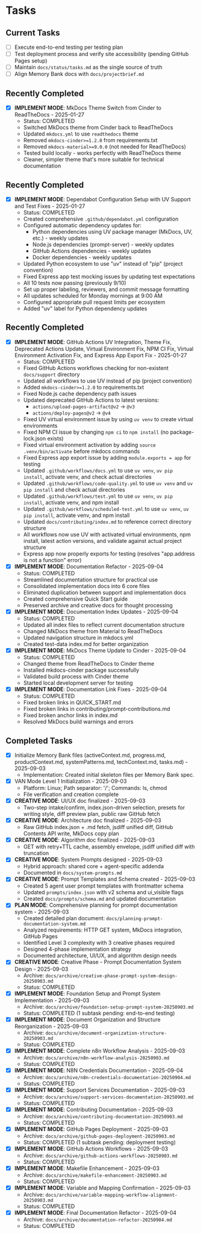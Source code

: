 # Tasks

## Current Tasks
- [ ] Execute end-to-end testing per testing plan
- [ ] Test deployment process and verify site accessibility (pending GitHub Pages setup)
- [ ] Maintain `docs/status/tasks.md` as the single source of truth
- [ ] Align Memory Bank docs with `docs/projectbrief.md`

## Recently Completed
- [x] **IMPLEMENT MODE**: MkDocs Theme Switch from Cinder to ReadTheDocs - 2025-01-27
  - Status: COMPLETED
  - Switched MkDocs theme from Cinder back to ReadTheDocs
  - Updated `mkdocs.yml` to use `readthedocs` theme
  - Removed `mkdocs-cinder>=1.2.0` from requirements.txt
  - Removed `mkdocs-material>=9.0.0` (not needed for ReadTheDocs)
  - Tested build locally - works perfectly with ReadTheDocs theme
  - Cleaner, simpler theme that's more suitable for technical documentation

## Recently Completed
- [x] **IMPLEMENT MODE**: Dependabot Configuration Setup with UV Support and Test Fixes - 2025-01-27
  - Status: COMPLETED
  - Created comprehensive `.github/dependabot.yml` configuration
  - Configured automatic dependency updates for:
    - Python dependencies using UV package manager (MkDocs, UV, etc.) - weekly updates
    - Node.js dependencies (prompt-server) - weekly updates  
    - GitHub Actions dependencies - weekly updates
    - Docker dependencies - weekly updates
  - Updated Python ecosystem to use "uv" instead of "pip" (project convention)
  - Fixed Express app test mocking issues by updating test expectations
  - All 10 tests now passing (previously 9/10)
  - Set up proper labeling, reviewers, and commit message formatting
  - All updates scheduled for Monday mornings at 9:00 AM
  - Configured appropriate pull request limits per ecosystem
  - Added "uv" label for Python dependency updates

## Recently Completed
- [x] **IMPLEMENT MODE**: GitHub Actions UV Integration, Theme Fix, Deprecated Actions Update, Virtual Environment Fix, NPM CI Fix, Virtual Environment Activation Fix, and Express App Export Fix - 2025-01-27
  - Status: COMPLETED
  - Fixed GitHub Actions workflows checking for non-existent `docs/support` directory
  - Updated all workflows to use UV instead of pip (project convention)
  - Added `mkdocs-cinder>=1.2.0` to requirements.txt
  - Fixed Node.js cache dependency path issues
  - Updated deprecated GitHub Actions to latest versions:
    - `actions/upload-pages-artifact@v2` → `@v3`
    - `actions/deploy-pages@v2` → `@v4`
  - Fixed UV virtual environment issue by using `uv venv` to create virtual environments
  - Fixed NPM CI issue by changing `npm ci` to `npm install` (no package-lock.json exists)
  - Fixed virtual environment activation by adding `source .venv/bin/activate` before mkdocs commands
  - Fixed Express app export issue by adding `module.exports = app` for testing
  - Updated `.github/workflows/docs.yml` to use `uv venv`, `uv pip install`, activate venv, and check actual directories
  - Updated `.github/workflows/code-quality.yml` to use `uv venv` and `uv pip install` and check actual directories
  - Updated `.github/workflows/test.yml` to use `uv venv`, `uv pip install`, activate venv, and npm install
  - Updated `.github/workflows/scheduled-test.yml` to use `uv venv`, `uv pip install`, activate venv, and npm install
  - Updated `docs/contributing/index.md` to reference correct directory structure
  - All workflows now use UV with activated virtual environments, npm install, latest action versions, and validate against actual project structure
  - Express app now properly exports for testing (resolves "app.address is not a function" error)
- [x] **IMPLEMENT MODE**: Documentation Refactor - 2025-09-04
  - Status: COMPLETED
  - Streamlined documentation structure for practical use
  - Consolidated implementation docs into 6 core files
  - Eliminated duplication between support and implementation docs
  - Created comprehensive Quick Start guide
  - Preserved archive and creative docs for thought processing
- [x] **IMPLEMENT MODE**: Documentation Index Updates - 2025-09-04
  - Status: COMPLETED
  - Updated all index files to reflect current documentation structure
  - Changed MkDocs theme from Material to ReadTheDocs
  - Updated navigation structure in mkdocs.yml
  - Created test-data index.md for better organization
- [x] **IMPLEMENT MODE**: MkDocs Theme Update to Cinder - 2025-09-04
  - Status: COMPLETED
  - Changed theme from ReadTheDocs to Cinder theme
  - Installed mkdocs-cinder package successfully
  - Validated build process with Cinder theme
  - Started local development server for testing
- [x] **IMPLEMENT MODE**: Documentation Link Fixes - 2025-09-04
  - Status: COMPLETED
  - Fixed broken links in QUICK_START.md
  - Fixed broken links in contributing/prompt-contributions.md
  - Fixed broken anchor links in index.md
  - Resolved MkDocs build warnings and errors

## Completed Tasks
- [x] Initialize Memory Bank files (activeContext.md, progress.md, productContext.md, systemPatterns.md, techContext.md, tasks.md) - 2025-09-03
  - Implementation: Created initial skeleton files per Memory Bank spec.
- [x] VAN Mode Level 1 Initialization - 2025-09-03
  - Platform: Linux; Path separator: '/'; Commands: ls, chmod
  - File verification and creation complete
- [x] **CREATIVE MODE**: UI/UX doc finalized - 2025-09-03
  - Two-step intake/confirm, index.json-driven selection, presets for writing style, diff preview plan, public raw GitHub fetch
- [x] **CREATIVE MODE**: Architecture doc finalized - 2025-09-03
  - Raw GitHub index.json + .md fetch, jsdiff unified diff, GitHub Contents API write, MkDocs copy plan
- [x] **CREATIVE MODE**: Algorithm doc finalized - 2025-09-03
  - GET with retry+TTL cache, assembly envelope, jsdiff unified diff with truncation
- [x] **CREATIVE MODE**: System Prompts designed - 2025-09-03
  - Hybrid approach: shared core + agent-specific addenda
  - Documented in `docs/system-prompts.md`
- [x] **CREATIVE MODE**: Prompt Templates and Schema created - 2025-09-03
  - Created 5 agent user prompt templates with frontmatter schema
  - Updated `prompts/index.json` with v2 schema and ui_visible flags
  - Created `docs/prompts/schema.md` and updated documentation
- [x] **PLAN MODE**: Comprehensive planning for prompt documentation system - 2025-09-03
  - Created detailed plan document: `docs/planning-prompt-documentation-system.md`
  - Analyzed requirements: HTTP GET system, MkDocs integration, GitHub Pages
  - Identified Level 3 complexity with 3 creative phases required
  - Designed 4-phase implementation strategy
  - Documented architecture, UI/UX, and algorithm design needs
- [x] **CREATIVE MODE**: Creative Phase - Prompt Documentation System Design - 2025-09-03
  - Archive: `docs/archive/creative-phase-prompt-system-design-20250903.md`
  - Status: COMPLETED
- [x] **IMPLEMENT MODE**: Foundation Setup and Prompt System Implementation - 2025-09-03
  - Archive: `docs/archive/foundation-setup-prompt-system-20250903.md`
  - Status: COMPLETED (1 subtask pending: end-to-end testing)
- [x] **IMPLEMENT MODE**: Document Organization and Structure Reorganization - 2025-09-03
  - Archive: `docs/archive/document-organization-structure-20250903.md`
  - Status: COMPLETED
- [x] **IMPLEMENT MODE**: Complete n8n Workflow Analysis - 2025-09-03
  - Archive: `docs/archive/n8n-workflow-analysis-20250903.md`
  - Status: COMPLETED
- [x] **IMPLEMENT MODE**: N8N Credentials Documentation - 2025-09-04
  - Archive: `docs/archive/n8n-credentials-documentation-20250904.md`
  - Status: COMPLETED
- [x] **IMPLEMENT MODE**: Support Services Documentation - 2025-09-03
  - Archive: `docs/archive/support-services-documentation-20250903.md`
  - Status: COMPLETED
- [x] **IMPLEMENT MODE**: Contributing Documentation - 2025-09-03
  - Archive: `docs/archive/contributing-documentation-20250903.md`
  - Status: COMPLETED
- [x] **IMPLEMENT MODE**: GitHub Pages Deployment - 2025-09-03
  - Archive: `docs/archive/github-pages-deployment-20250903.md`
  - Status: COMPLETED (1 subtask pending: deployment testing)
- [x] **IMPLEMENT MODE**: GitHub Actions Workflows - 2025-09-03
  - Archive: `docs/archive/github-actions-workflows-20250903.md`
  - Status: COMPLETED
- [x] **IMPLEMENT MODE**: Makefile Enhancement - 2025-09-03
  - Archive: `docs/archive/makefile-enhancement-20250903.md`
  - Status: COMPLETED
- [x] **IMPLEMENT MODE**: Variable and Mapping Confirmation - 2025-09-03
  - Archive: `docs/archive/variable-mapping-workflow-alignment-20250903.md`
  - Status: COMPLETED
- [x] **IMPLEMENT MODE**: Final Documentation Refactor - 2025-09-04
  - Archive: `docs/archive/documentation-refactor-20250904.md`
  - Status: COMPLETED
